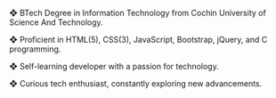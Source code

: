 ❖ BTech Degree in Information Technology from Cochin University of Science And Technology.

❖ Proficient in HTML(5), CSS(3), JavaScript, Bootstrap, jQuery, and C programming.

❖ Self-learning developer with a passion for technology.

❖ Curious tech enthusiast, constantly exploring new advancements.


<!---
sahadcmd/sahadcmd is a ✨ special ✨ repository because its `README.md` (this file) appears on your GitHub profile.
You can click the Preview link to take a look at your changes.
--->
